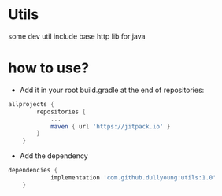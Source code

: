 # Utils
some dev util
include base http lib for java
# how to use?
- Add it in your root build.gradle at the end of repositories:
```gradle
allprojects {
		repositories {
			...
			maven { url 'https://jitpack.io' }
		}
	}
```
-  Add the dependency
```gradle
dependencies {
	        implementation 'com.github.dullyoung:utils:1.0'
	}
```
